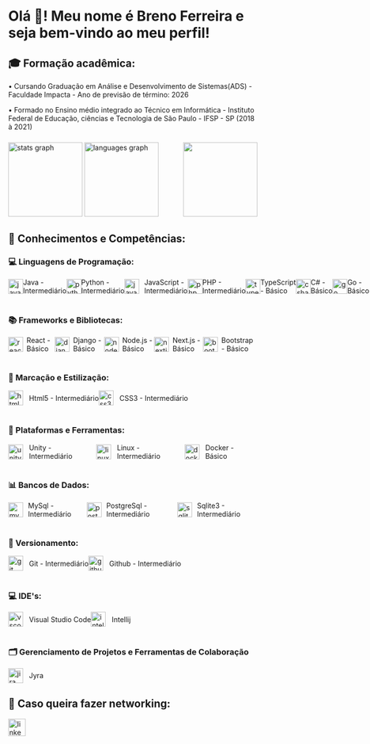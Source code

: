 <h1 align="left">Olá 👋! Meu nome é Breno Ferreira e seja bem-vindo ao meu perfil!</h1>

<h2>🎓 Formação acadêmica:</h2>

• Cursando Graduação em Análise e Desenvolvimento de Sistemas(ADS) - Faculdade Impacta - Ano de previsão de término: 2026

• Formado no Ensino médio integrado ao Técnico em Informática - Instituto Federal de Educação, ciências e Tecnologia de São Paulo - IFSP - SP (2018 à 2021)

###

<div align="left">
  <img src="https://github-readme-stats.vercel.app/api?username=BredexBR&hide_title=false&hide_rank=false&show_icons=true&include_all_commits=true&count_private=true&disable_animations=false&theme=dracula&locale=pt-br&hide_border=false" height="150" alt="stats graph" />
  <img src="https://github-readme-stats.vercel.app/api/top-langs?username=BredexBR&locale=pt-br&hide_title=false&layout=compact&card_width=320&langs_count=5&theme=dracula&hide_border=false" height="150" alt="languages graph"  />
  <img align="right" height="150" src="https://user-images.githubusercontent.com/74038190/229223263-cf2e4b07-2615-4f87-9c38-e37600f8381a.gif"  />
</div>

###

<div align="left">
  <h2> 📃 Conhecimentos e Competências:</h2>
  <h3> 💻 Linguagens de Programação:</h3>
  <div style="display: flex; align-items: center;">
     <img src="https://cdn.jsdelivr.net/gh/devicons/devicon/icons/java/java-original.svg" height="30" alt="java logo"  />
     <img width="12" />
     <span>Java - Intermediário</span> 
     </br>
     <img src="https://cdn.jsdelivr.net/gh/devicons/devicon/icons/python/python-original.svg" height="30" alt="python logo"  />
     <img width="12" />
     <span>Python - Intermediário</span>
     </br>
     <img src="https://cdn.jsdelivr.net/gh/devicons/devicon/icons/javascript/javascript-original.svg" height="30" alt="javascript logo" style="margin-right: 10px;" />
     <img width="12" />
     <span>JavaScript - Intermediário</span>    
     </br>
     <img src="https://cdn.jsdelivr.net/gh/devicons/devicon/icons/php/php-original.svg" height="30" alt="php logo"  />
     <img width="12" />
     <span>PHP - Intermediário</span>
     </br>
     <img src="https://cdn.jsdelivr.net/gh/devicons/devicon/icons/typescript/typescript-original.svg" height="30" alt="typescript logo"  />
     <img width="12" />
     <span>TypeScript - Básico</span>
     </br>
     <img src="https://cdn.jsdelivr.net/gh/devicons/devicon/icons/csharp/csharp-original.svg" height="30" alt="csharp logo"  />
     <img width="12" />
     <span>C# - Básico</span>
     </br>
     <img src="https://cdn.jsdelivr.net/gh/devicons/devicon/icons/go/go-original.svg" height="30" alt="go logo"  />
     <img width="12" />
     <span>Go - Básico</span>
  </div>

  </br>
  
  <h3> 📚 Frameworks e Bibliotecas:</h3>
  <div style="display: flex; align-items: center;">
     <img src="https://cdn.jsdelivr.net/gh/devicons/devicon/icons/react/react-original.svg" height="30" alt="react logo"  />
     <img width="12" />
     <span>React - Básico</span>
     </br>
     <img src="https://cdn.jsdelivr.net/gh/devicons/devicon/icons/django/django-plain.svg" height="30" alt="django logo"  />
     <img width="12" />
     <span>Django - Básico</span>
     </br>
     <img src="https://cdn.jsdelivr.net/gh/devicons/devicon/icons/nodejs/nodejs-original.svg" height="30" alt="nodejs logo"  />
     <img width="12" />
     <span>Node.js - Básico</span>
     </br>
     <img src="https://cdn.jsdelivr.net/gh/devicons/devicon/icons/nextjs/nextjs-original.svg" height="30" alt="nextjs logo"  />
     <img width="12" />
     <span>Next.js - Básico</span>
     </br>
     <img src="https://cdn.jsdelivr.net/gh/devicons/devicon/icons/bootstrap/bootstrap-original.svg" height="30" alt="bootstrap logo"  />
     <img width="12" />
     <span>Bootstrap - Básico</span>
  </div>

  </br>
  
  <h3> 📐 Marcação e Estilização:</h3>
  <div style="display: flex; align-items: center;">
     <img src="https://cdn.jsdelivr.net/gh/devicons/devicon/icons/html5/html5-original.svg" height="30" alt="html5 logo"  />
     <img width="12" />
     <span>Html5 - Intermediário</span>
     </br>
     <img src="https://cdn.jsdelivr.net/gh/devicons/devicon/icons/css3/css3-original.svg" height="30" alt="css3 logo"  />
     <img width="12" />
     <span>CSS3 - Intermediário</span>
  </div>

  </br>

  <h3> 🔧 Plataformas e Ferramentas:</h3>
  <div style="display: flex; align-items: center;">
     <img src="https://cdn.jsdelivr.net/gh/devicons/devicon/icons/unity/unity-original.svg" height="30" alt="unity logo"  />
     <img width="12" />
     <span>Unity - Intermediário</span>
     </br>
     <img src="https://cdn.jsdelivr.net/gh/devicons/devicon/icons/linux/linux-original.svg" height="30" alt="linux logo"  />
     <img width="12" />
     <span>Linux - Intermediário</span>
     </br>
     <img src="https://cdn.jsdelivr.net/gh/devicons/devicon/icons/docker/docker-original.svg" height="30" alt="docker logo"  />
     <img width="12" /> 
     <span>Docker - Básico</span>
  </div>
  
  </br>
  
  <h3> 📊 Bancos de Dados:</h3>
  <div style="display: flex; align-items: center;">
     <img src="https://cdn.jsdelivr.net/gh/devicons/devicon/icons/mysql/mysql-original.svg" height="30" alt="mysql logo"  />
     <img width="12" />
     <span>MySql - Intermediário</span>
     </br>
     <img src="https://cdn.jsdelivr.net/gh/devicons/devicon/icons/postgresql/postgresql-original.svg" height="30" alt="postgresql logo"  />
     <img width="12" />
     <span>PostgreSql - Intermediário</span>
     </br>
     <img src="https://cdn.jsdelivr.net/gh/devicons/devicon/icons/sqlite/sqlite-original.svg" height="30" alt="sqlite logo"  />
     <img width="12" />
     <span>Sqlite3 - Intermediário</span>
  </div>

  </br>
  
  <h3> 🔀 Versionamento:</h3>
  <div style="display: flex; align-items: center;">
     <img src="https://cdn.jsdelivr.net/gh/devicons/devicon/icons/git/git-original.svg" height="30" alt="git logo"  />
     <img width="12" />
     <span>Git - Intermediário</span>
     </br>
     <img src="https://cdn.jsdelivr.net/gh/devicons/devicon/icons/github/github-original.svg" height="30" alt="github logo"  />
     <img width="12" />
     <span>Github - Intermediário</span>
  </div>

  </br>

<h3> 💻 IDE's:</h3>
  <div style="display: flex; align-items: center;">
     <img src="https://cdn.jsdelivr.net/gh/devicons/devicon/icons/vscode/vscode-original.svg" height="30" alt="vscode logo"  />
     <img width="12" />
     <span>Visual Studio Code</span>
     </br>
     <img src="https://cdn.jsdelivr.net/gh/devicons/devicon/icons/intellij/intellij-original.svg" height="30" alt="intellij logo"  />
     <img width="12" />
     <span>Intellij</span>
  </div>
  
  </br>
  
  <h3>🗂️ Gerenciamento de Projetos e Ferramentas de Colaboração</h3>
  <div style="display: flex; align-items: center;">
     <img src="https://cdn.jsdelivr.net/gh/devicons/devicon/icons/jira/jira-original.svg" height="30" alt="jira logo"  />
     <img width="12" />
     <span>Jyra</span>
  </div>
</div>

###

<h2>📱 Caso queira fazer networking:</h2>
<div align="left">
  <a href="https://www.linkedin.com/in/breno-gomes-639096240/" target="_blank">
    <img src="https://img.shields.io/static/v1?message=LinkedIn&logo=linkedin&label=&color=0077B5&logoColor=white&labelColor=&style=for-the-badge" height="35" alt="linkedin logo"  />
  </a>
</div>

###
